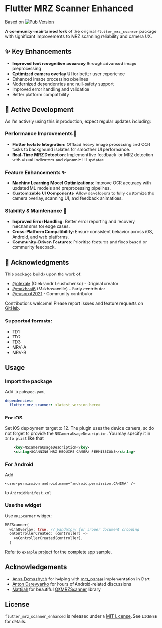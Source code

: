 # Flutter MRZ Scanner Enhanced 

Based on [![Pub Version](https://img.shields.io/pub/v/flutter_mrz_scanner)](https://pub.dev/packages/flutter_mrz_scanner)

**A community-maintained fork** of the original `flutter_mrz_scanner` package with significant improvements to MRZ scanning reliability and camera UX.

## ✨ Key Enhancements
- **Improved text recognition accuracy** through advanced image preprocessing
- **Optimized camera overlay UI** for better user experience
- Enhanced image processing pipelines
- Modernized dependencies and null-safety support
- Improved error handling and validation
- Better platform compatibility

## 🚧 Active Development

As I'm actively using this in production, expect regular updates including:

### Performance Improvements 🚀
- **Flutter Isolate Integration**: Offload heavy image processing and OCR tasks to background isolates for smoother UI performance.
- **Real-Time MRZ Detection**: Implement live feedback for MRZ detection with visual indicators and dynamic UI updates.

### Feature Enhancements ✨
- **Machine Learning Model Optimizations**: Improve OCR accuracy with updated ML models and preprocessing pipelines.
- **Customizable UI Components**: Allow developers to fully customize the camera overlay, scanning UI, and feedback animations.

### Stability & Maintenance 🔧
- **Improved Error Handling**: Better error reporting and recovery mechanisms for edge cases.
- **Cross-Platform Compatibility**: Ensure consistent behavior across iOS, Android, and web platforms.
- **Community-Driven Features**: Prioritize features and fixes based on community feedback.


## 🙏 Acknowledgments
This package builds upon the work of:
- [@olexale](https://github.com/olexale) (Oleksandr Leushchenko) - Original creator
- [@makhosi6](https://github.com/makhosi6) (Makhosandile) - Early contributor
- [@eusopht2021](https://github.com/eusopht2021) - Community contributor

Contributions welcome! Please report issues and feature requests on [GitHub](https://github.com/ELMEHDAOUIAhmed/flutter_mrz_scanner_enhanced).
### Supported formats:
* TD1
* TD2
* TD3
* MRV-A
* MRV-B

## Usage

### Import the package
Add to `pubspec.yaml`
```yaml
dependencies:
  flutter_mrz_scanner: <latest_version_here>
```
### For iOS
Set iOS deployment target to 12.
The plugin uses the device camera, so do not forget to provide the `NSCameraUsageDescription`. You may specify it in `Info.plist` like that:
```xml
    <key>NSCameraUsageDescription</key>
    <string>SCANNING MRZ REQUIRE CAMERA PERMISSIONS</string>
```

### For Android
Add
```
<uses-permission android:name="android.permission.CAMERA" />
```
to `AndroidManifest.xml`

### Use the widget
Use `MRZScanner` widget:
```dart
MRZScanner(
  withOverlay: true, // Mandatory for proper document cropping
  onControllerCreated: (controller) =>
    onControllerCreated(controller),
  )
```
Refer to `example` project for the complete app sample.

## Acknowledgements
* [Anna Domashych](https://github.com/foxanna) for helping with [mrz_parser](https://github.com/olexale/mrz_parser) implementation in Dart
* [Anton Derevyanko](https://github.com/antonderevyanko) for hours of Android-related discussions
* [Mattijah](https://github.com/Mattijah) for beautiful [QKMRZScanner](https://github.com/Mattijah/QKMRZScanner) library

## License
`flutter_mrz_scanner_enhanced` is released under a [MIT License](https://opensource.org/licenses/MIT). See `LICENSE` for details.
